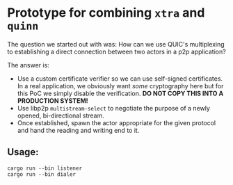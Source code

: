 # Prototype for combining `xtra` and `quinn`

The question we started out with was: How can we use QUIC's multiplexing to establishing a direct connection between two actors in a p2p application?

The answer is:

- Use a custom certificate verifier so we can use self-signed certificates.
In a real application, we obviously want _some_ cryptography here but for this PoC we simply disable the verification.
**DO NOT COPY THIS INTO A PRODUCTION SYSTEM!**
- Use libp2p `multistream-select` to negotiate the purpose of a newly opened, bi-directional stream.
- Once established, spawn the actor appropriate for the given protocol and hand the reading and writing end to it.

## Usage:

```shell
cargo run --bin listener
cargo run --bin dialer
```

